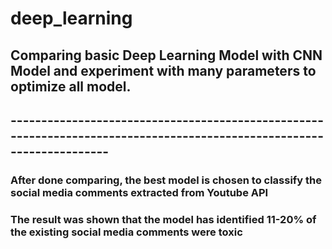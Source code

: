 # deep_learning

## Comparing basic Deep Learning Model with CNN Model and experiment with many parameters to optimize all model.
## ----------------------------------------------------------------------------------------------------------------------
### After done comparing, the best model is chosen to classify the social media comments extracted from Youtube API
### The result was shown that the model has identified 11-20% of the existing social media comments were toxic
